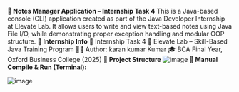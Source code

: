 **📝 Notes Manager Application – Internship Task 4**
This is a Java-based console (CLI) application created as part of the Java Developer Internship at Elevate Lab.
It allows users to write and view text-based notes using Java File I/O, while demonstrating proper exception handling and modular OOP structure.
**🏢 Internship Info**
🔧 Internship Task 4
📍 Elevate Lab – Skill-Based Java Training Program
🧑‍💻 Author: karan kumar Kumar
🎓 BCA Final Year, Oxford Business College (2025)
**📁 Project Structure**
![image](https://github.com/user-attachments/assets/08b2c435-cfa2-40b9-85e5-1a8a332b1a9e)
**🔨 Manual Compile & Run (Terminal):**

![image](https://github.com/user-attachments/assets/83adf1b6-ac79-480d-83c4-ab40f0145461)

